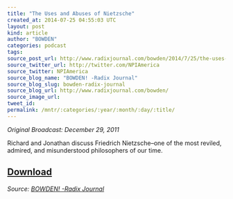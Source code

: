 ```yaml
---
title: "The Uses and Abuses of Nietzsche"
created_at: 2014-07-25 04:55:03 UTC
layout: post
kind: article
author: "BOWDEN"
categories: podcast
tags: 
source_post_url: http://www.radixjournal.com/bowden/2014/7/25/the-uses-and-abuses-of-nietzsche
source_twitter_url: http://twitter.com/NPIAmerica
source_twitter: NPIAmerica
source_blog_name: "BOWDEN! -Radix Journal"
source_blog_slug: bowden-radix-journal
source_blog_url: http://www.radixjournal.com/bowden/
source_image_url: 
tweet_id:
permalink: /mntr/:categories/:year/:month/:day/:title/
---
```

<p><em>Original Broadcast: December 29, 2011</em>  </p>

<p>Richard and Jonathan discuss Friedrich Nietzsche–one of the most reviled, admired, and misunderstood philosophers of our time.</p>



<h2><a href="https://soundcloud.com/radixjournal/the-uses-and-abuses-of-nietzsche">Download</a></h2><div class="">
    <i>Source: <a href="http://www.radixjournal.com/bowden/">BOWDEN! -Radix Journal</a></i>
</div>
